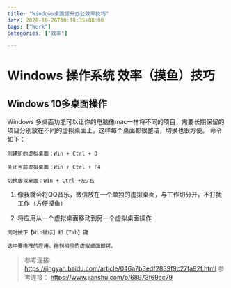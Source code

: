 ```yaml
---
title: "Windows桌面提升办公效率技巧"
date: 2020-10-26T10:18:35+08:00
tags: ["Work"]
categories: ["效率"]

---
```

# Windows 操作系统 效率（摸鱼）技巧

## Windows 10多桌面操作
Windows 多桌面功能可以让你的电脑像mac一样将不同的项目，需要长期保留的项目分别放在不同的虚拟桌面上，这样每个桌面都很整洁，切换也很方便。
命令如下：
```
创建新的虚拟桌面：Win + Ctrl + D 

关闭当前虚拟桌面：Win + Ctrl + F4 

切换虚拟桌面：Win + Ctrl +左/右

```
1. 像我就会将QQ音乐，微信放在一个单独的虚拟桌面，与工作切分开，不打扰工作（方便摸鱼）

2. 将应用从一个虚拟桌面移动到另一个虚拟桌面操作
```
同时按下【Win徽标】和【Tab】键

选中要拖拽的应用，拖到相应的虚拟桌面即可。
```

> 参考连接: https://jingyan.baidu.com/article/046a7b3edf2839f9c27fa92f.html
> 参考连接： https://www.jianshu.com/p/68973f69cc79
